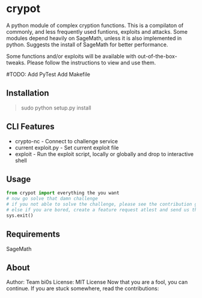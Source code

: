 # crypot

A python module of complex cryption functions. This is a compilaton of commonly, and less frequently used funtions, exploits and attacks. 
Some modules depend heavily on SageMath, unless it is also implemented in python.  Suggests the install of SageMath for better performance.

Some functions and/or exploits will be available with out-of-the-box-tweaks. Please follow the instructions to view and use them.

#TODO: 
Add PyTest
Add Makefile

## Installation

> sudo python setup.py install

## CLI Features

* crypto-nc - Connect to challenge service
* current exploit.py - Set current exploit file
* exploit - Run the exploit script, locally or globally and drop to interactive shell
 
## Usage

```python
from crypot import everything the you want
# now go solve that damn challenge
# if you not able to solve the challenge, please see the contribution guidelines. It might help next time.
# else if you are bored, create a feature request atlest and send us the code. :). Happy ending for a lazy you. 
sys.exit()
```

## Requirements

SageMath


## About

Author: Team bi0s
License: MIT License [](https://opensource.org/licenses/MIT)
Now that you are a fool, you can continue. If you are stuck somewhere, read the contributions:

